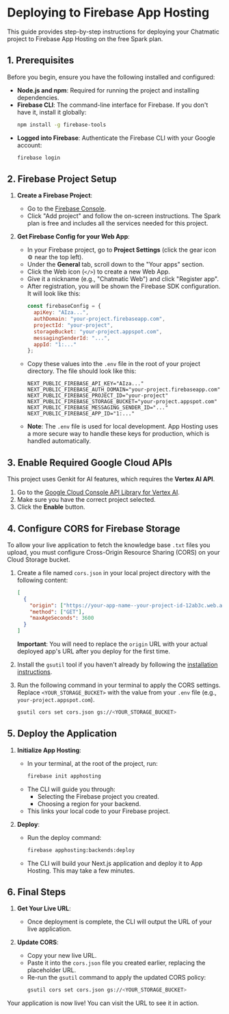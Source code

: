 # Deploying to Firebase App Hosting

This guide provides step-by-step instructions for deploying your Chatmatic project to Firebase App Hosting on the free Spark plan.

## 1. Prerequisites

Before you begin, ensure you have the following installed and configured:

- **Node.js and npm**: Required for running the project and installing dependencies.
- **Firebase CLI**: The command-line interface for Firebase. If you don't have it, install it globally:
  ```bash
  npm install -g firebase-tools
  ```
- **Logged into Firebase**: Authenticate the Firebase CLI with your Google account:
  ```bash
  firebase login
  ```

## 2. Firebase Project Setup

1.  **Create a Firebase Project**:
    - Go to the [Firebase Console](https://console.firebase.google.com/).
    - Click "Add project" and follow the on-screen instructions. The Spark plan is free and includes all the services needed for this project.

2.  **Get Firebase Config for your Web App**:
    - In your Firebase project, go to **Project Settings** (click the gear icon ⚙️ near the top left).
    - Under the **General** tab, scroll down to the "Your apps" section.
    - Click the Web icon (`</>`) to create a new Web App.
    - Give it a nickname (e.g., "Chatmatic Web") and click "Register app".
    - After registration, you will be shown the Firebase SDK configuration. It will look like this:
      ```javascript
      const firebaseConfig = {
        apiKey: "AIza...",
        authDomain: "your-project.firebaseapp.com",
        projectId: "your-project",
        storageBucket: "your-project.appspot.com",
        messagingSenderId: "...",
        appId: "1:..."
      };
      ```
    - Copy these values into the `.env` file in the root of your project directory. The file should look like this:
      ```env
      NEXT_PUBLIC_FIREBASE_API_KEY="AIza..."
      NEXT_PUBLIC_FIREBASE_AUTH_DOMAIN="your-project.firebaseapp.com"
      NEXT_PUBLIC_FIREBASE_PROJECT_ID="your-project"
      NEXT_PUBLIC_FIREBASE_STORAGE_BUCKET="your-project.appspot.com"
      NEXT_PUBLIC_FIREBASE_MESSAGING_SENDER_ID="..."
      NEXT_PUBLIC_FIREBASE_APP_ID="1:..."
      ```
    - **Note**: The `.env` file is used for local development. App Hosting uses a more secure way to handle these keys for production, which is handled automatically.

## 3. Enable Required Google Cloud APIs

This project uses Genkit for AI features, which requires the **Vertex AI API**.

1.  Go to the [Google Cloud Console API Library for Vertex AI](https://console.cloud.google.com/apis/library/aiplatform.googleapis.com).
2.  Make sure you have the correct project selected.
3.  Click the **Enable** button.

## 4. Configure CORS for Firebase Storage

To allow your live application to fetch the knowledge base `.txt` files you upload, you must configure Cross-Origin Resource Sharing (CORS) on your Cloud Storage bucket.

1.  Create a file named `cors.json` in your local project directory with the following content:
    ```json
    [
      {
        "origin": ["https://your-app-name--your-project-id-12ab3c.web.app"],
        "method": ["GET"],
        "maxAgeSeconds": 3600
      }
    ]
    ```
    **Important**: You will need to replace the `origin` URL with your actual deployed app's URL after you deploy for the first time.

2.  Install the `gsutil` tool if you haven't already by following the [installation instructions](https://cloud.google.com/storage/docs/gsutil_install).

3.  Run the following command in your terminal to apply the CORS settings. Replace `<YOUR_STORAGE_BUCKET>` with the value from your `.env` file (e.g., `your-project.appspot.com`).
    ```bash
    gsutil cors set cors.json gs://<YOUR_STORAGE_BUCKET>
    ```

## 5. Deploy the Application

1.  **Initialize App Hosting**:
    - In your terminal, at the root of the project, run:
      ```bash
      firebase init apphosting
      ```
    - The CLI will guide you through:
        - Selecting the Firebase project you created.
        - Choosing a region for your backend.
    - This links your local code to your Firebase project.

2.  **Deploy**:
    - Run the deploy command:
      ```bash
      firebase apphosting:backends:deploy
      ```
    - The CLI will build your Next.js application and deploy it to App Hosting. This may take a few minutes.

## 6. Final Steps

1.  **Get Your Live URL**:
    - Once deployment is complete, the CLI will output the URL of your live application.

2.  **Update CORS**:
    - Copy your new live URL.
    - Paste it into the `cors.json` file you created earlier, replacing the placeholder URL.
    - Re-run the `gsutil` command to apply the updated CORS policy:
      ```bash
      gsutil cors set cors.json gs://<YOUR_STORAGE_BUCKET>
      ```

Your application is now live! You can visit the URL to see it in action.

